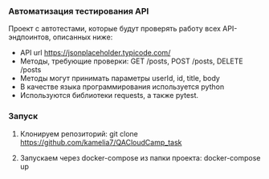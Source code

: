 ### Автоматизация тестирования API
Проект с автотестами, которые будут проверять работу всех API-эндпоинтов, описанных ниже:

* API url https://jsonplaceholder.typicode.com/
* Методы, требующие проверки: GET /posts, POST /posts, DELETE /posts
* Методы могут принимать параметры userId, id, title, body
* В качестве языка программирования используется python
* Используются библиотеки requests, а также pytest.

### Запуск

1. Клонируем репозиторий:
git clone https://github.com/kamelia7/QACloudCamp_task

2. Запускаем через docker-compose из папки проекта:
docker-compose up